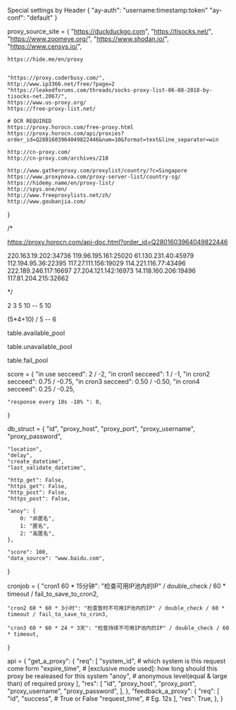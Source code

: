 
Special settings by Header
{
    "ay-auth": "username:timestamp:token"
    "ay-conf": "default"
}


proxy_source_site = {
    "https://duckduckgo.com",
    "https://tisocks.net/",
    "https://www.zoomeye.org/",
    "https://www.shodan.io/",
    "https://www.censys.io/",

    https://hide.me/en/proxy


    "https://proxy.coderbusy.com/",
    http://www.ip3366.net/free/?page=2
    "https://leakedforums.com/threads/socks-proxy-list-06-08-2018-by-tisocks-net.2067/",
    https://www.us-proxy.org/
    https://free-proxy-list.net/

    # OCR REQUIRED
    https://proxy.horocn.com/free-proxy.html
    https://proxy.horocn.com/api/proxies?order_id=Q2801603964049822446&num=10&format=text&line_separator=win

    http://cn-proxy.com/
    http://cn-proxy.com/archives/218

    http://www.gatherproxy.com/proxylist/country/?c=Singapore
    https://www.proxynova.com/proxy-server-list/country-sg/
    https://hidemy.name/en/proxy-list/
    http://spys.one/en/
    http://www.freeproxylists.net/zh/
    http://www.goubanjia.com/

}

/*

https://proxy.horocn.com/api-doc.html?order_id=Q2801603964049822446

220.163.19.202:34736
119.96.195.161:25020
61.130.231.40:45979
112.194.95.36:22395
117.27.111.156:19029
114.221.116.77:43496
222.189.246.117:16697
27.204.121.142:16973
14.118.160.206:19496
117.81.204.215:32662

*/


2 3 5 10 -- 5
10

(5*4+10) / 5 -- 6


table.available_pool

table.unavailable_pool

table.fail_pool


score = {
    "in use secceed": 2 / -2,
    "in cron1 secceed": 1 / -1,
    "in cron2 secceed": 0.75 / -0.75,
    "in cron3 secceed": 0.50 / -0.50,
    "in cron4 secceed": 0.25 / -0.25,

    "response every 10s -10% ": 0,
}

db_struct = {
    "id",
    "proxy_host",
    "proxy_port",
    "proxy_username",
    "proxy_password",

    "location",
    "delay",
    "create_datetime",
    "last_validate_datetime",

    "http_get": False,
    "https_get": False,
    "http_post": False,
    "https_post": False,

    "anoy": {
        0: "非匿名",
        1: "匿名",
        2: "高匿名",
    },

    "score": 100,
    "data_source": "www.baidu.com",

}

cronjob = {
    "cron1 60 * 15分钟": "检查可用IP池内的IP" / double_check / 60 * timeout / fail_to_save_to_cron2,

    "cron2 60 * 60 * 3小时": "检查暂时不可用IP池内的IP" / double_check / 60 * timeout / fail_to_save_to_cron3,

    "cron3 60 * 60 * 24 * 3天": "检查持续不可用IP池内的IP" / double_check / 60 * timeout,

}


api = {
    "get_a_proxy": {
        "req": [
            "system_id",    # which system is this request come form
            "expire_time",  # [exclusive mode used]: how long should this proxy be realeased for this system
            "anoy",         # anonymous level(equal & large than) of required proxy
        ],
        "res": [
            "id",
            "proxy_host",
            "proxy_port",
            "proxy_username",
            "proxy_password",
        ],
    },
    "feedback_a_proxy": {
        "req": [
            "id",
            "success",      # True or False
            "request_time", # Eg. 12s
        ],
        "res": True,
    },
}
